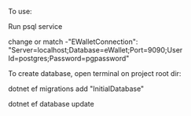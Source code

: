 To use:

Run psql service

change or match -"EWalletConnection": "Server=localhost;Database=eWallet;Port=9090;User Id=postgres;Password=pgpassword"

To create database, open terminal on project root dir:

dotnet ef migrations add "InitialDatabase"

dotnet ef database update
 
